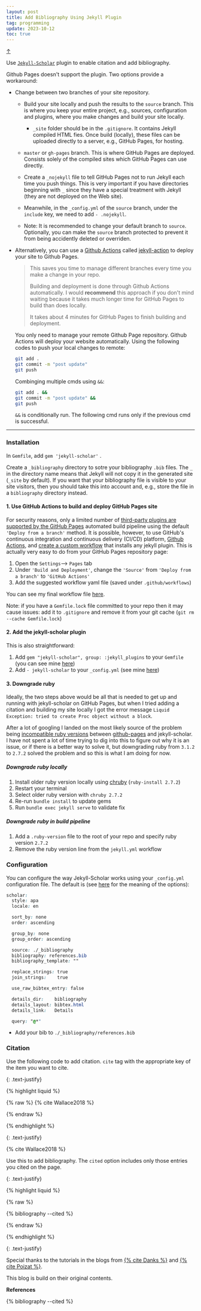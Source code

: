 ```yaml
---
layout: post
title: Add Bibliography Using Jekyll Plugin 
tag: programming
update: 2023-10-12
toc: true
---
```


<a class="top-link hide" href="#" id="js-top">↑</a>

Use [`Jekyll-Scholar`](https://github.com/inukshuk/jekyll-scholar) plugin to enable citation and add bibliography.

Github Pages doesn't support the plugin. Two options provide a workaround:

- Change between two branches of your site repository.

  - Build your site locally and push the results to the `source` branch. This is where you keep your entire project, e.g., sources, configuration and plugins, where you make changes and build your site locally. 

    - `_site` folder should be in the `.gitignore`. It contains Jekyll compiled HTML fies. Once build (locally), these files can be uploaded directly to a server, e.g., GitHub Pages, for hosting.

  -  `master` or `gh-pages` branch. This is where GitHub Pages are deployed. Consists solely of the compiled sites which GitHub Pages can use directly.
    - Create a `_nojekyll` file to tell GitHub Pages not to run Jekyll each time you push things. This is very important if you have directories beginning with `_` since they have a special treatment with Jekyll (they are not deployed on the Web site).
    - Meanwhile, in the `_config.yml` of the `source` branch, under the `include` key, we need to add `- .nojekyll`.

  - Note: It is recommended to change your default branch to `source`. Optionally, you can make the `source` branch protected to prevent it from being accidently deleted or overriden.

- Alternatively, you can use a [Github Actions](https://github.com/features/actions) called [jekyll-action](https://github.com/helaili/jekyll-action) to deploy your site to Github Pages.

  > This saves you time to manage different branches every time you make a change in your repo.
  >
  > Building and deployment is done through Github Actions automatically. I would **recommend** this approach if you don't mind waiting because it takes much longer time for GitHub Pages to build than does locally. 
  >
  > It takes about 4 minutes for GitHub Pages to finish building and deployment.

  You only need to manage your remote Github Page repository. Github Actions will deploy your website automatically. Using the following codes to push your local changes to remote:

  ```bash
  git add .
  git commit -m "post update"
  git push
  ```

  Combinging multiple cmds using `&&`:
  ```bash
  git add . &&
  git commit -m "post update" &&
  git push
  ```
  `&&` is conditionally run. The following cmd runs only if the previous cmd is successful.


___

### Installation

In `Gemfile`, add `gem 'jekyll-scholar'` .

Create a `_bibliography` directory to sotre your bibliography `.bib` files. The `_` in the directory name means that Jekyll will not copy it in the generated site (`_site` by default). If you want that your bibliography file is visible to your site visitors, then you should take this into account and, e.g., store the file in a `bibliography` directory instead. 

#### 1. Use GitHub Actions to build and deploy GitHub Pages site

For security reasons, only a limited number of [third-party plugins are supported by the GitHub Pages][github-pages-dependencies] automated build pipeline using the default ```'Deploy from a branch'``` method. It is possible, however, to use GitHub's continuous integration and continuous delivery (CI/CD) platform, [Github Actions][github-actions], and [create a custom workflow][github-actions-github-pages] that installs any jekyll plugin. This is actually very easy to do from your GitHub Pages repository page:  

1. Open the ```Settings```--> ```Pages``` tab 
2. Under ```'Build and Deployment'```, change the ```'Source'``` from ```'Deploy from a branch'``` to ```'GitHub Actions'```
3. Add the suggested workflow yaml file (saved under ```.github/workflows```)

You can see my final workflow file [here][github-workflow].

Note: if you have a ```Gemfile.lock``` file committed to your repo then it may cause issues: add it to ```.gitignore``` and remove it from your git cache (```git rm --cache Gemfile.lock```)

#### 2. Add the jekyll-scholar plugin

This is also straightforward:
1. Add ```gem "jekyll-scholar", group: :jekyll_plugins``` to your ```Gemfile``` (you can see mine [here][gemfile])
2. Add ```- jekyll-scholar``` to your ```_config.yml``` (see mine [here][config])

#### 3. Downgrade ruby

Ideally, the two steps above would be all that is needed to get up and running with jekyll-scholar on GitHub Pages, but when I tried adding a citation and building my site locally I got the error message ```Liquid Exception: tried to create Proc object without a block```. 

After a lot of googling I landed on the most likely source of the problem being [incompatible ruby versions][ruby-issue] between [github-pages][github-pages-gems] and jekyll-scholar. I have not spent a lot of time trying to dig into this to figure out why it is an issue, or if there is a better way to solve it, but downgrading ruby from ```3.1.2``` to ```2.7.2``` solved the problem and so this is what I am doing for now.

##### Downgrade ruby locally

1. Install older ruby version locally using [chruby][chruby] (```ruby-install 2.7.2```)
2. Restart your terminal
3. Select older ruby version with ```chruby 2.7.2```
4. Re-run ```bundle install``` to update gems
5. Run ```bundle exec jekyll serve``` to validate fix

##### Downgrade ruby in build pipeline

1. Add a ```.ruby-version``` file to the root of your repo and specify ruby version ```2.7.2```
2. Remove the ruby version line from the ```jekyll.yml``` workflow



### Configuration

You can configure the way Jekyll-Scholar works using your `_config.yml` configuration file. The default is (see [here](https://github.com/inukshuk/jekyll-scholar) for the meaning of the options):

```css
scholar:
  style: apa
  locale: en

  sort_by: none
  order: ascending

  group_by: none
  group_order: ascending

  source: ./_bibliography
  bibliography: references.bib
  bibliography_template: ""

  replace_strings: true
  join_strings:    true

  use_raw_bibtex_entry: false

  details_dir:    bibliography
  details_layout: bibtex.html
  details_link:   Details

  query: "@*"
```



- Add your bib to `./_bibliography/references.bib`



### Citation

Use the following code to add citation.  `cite` tag with the appropriate key of the item you want to cite.

{: .text-justify}

{% highlight liquid %}

{% raw %}
{% cite Wallace2018 %}

{% endraw %}

{% endhighlight %}

{: .text-justify}

{% cite Wallace2018 %}



Use this to add bibliography. The `cited` option includes only those entries you cited on the page.

{: .text-justify}

{% highlight liquid %}

{% raw %}


{% bibliography --cited %}

{% endraw %}

{% endhighlight %}

{: .text-justify}



Special thanks to the tutorials in the blogs from [{% cite Danks %}](https://open-research.gemmadanks.com) and [{% cite Poizat %}](https://pages.lip6.fr/Pascal.Poizat/blog/posts/2016/02/01/jekyll-and-bibtex/#:%20:text=You%20can%20use%20a%20_bibliography,site%20(%20_site%20by%20default).).

This blog is build on their original contents. 



**References**

{% bibliography --cited %}



[apa-csl]: https://github.com/citation-style-language/styles/blob/master/apa.csl
[bibtex]: http://www.bibtex.org/
[chruby]: https://github.com/postmodern/chruby
[config]: https://github.com/my1396/Econ-Study/blob/main/_config.yml
[csl-styles]: https://github.com/citation-style-language/styles
[gemfile]: https://github.com/gemmadanks/gemmadanks.github.io/blob/main/Gemfile
[github-actions]: https://docs.github.com/en/actions
[github-actions-github-pages]: https://docs.github.com/en/pages/getting-started-with-github-pages/configuring-a-publishing-source-for-your-github-pages-site#publishing-with-a-custom-github-actions-workflow
[github-pages]: https://pages.github.com/
[github-pages-dependencies]: https://pages.github.com/versions
[github-pages-gems]: https://rubygems.org/gems/github-pages/versions/227
[github-workflow]: https://github.com/gemmadanks/gemmadanks.github.io/blob/main/.github/workflows/jekyll.yml
[html-list-style]: https://developer.mozilla.org/en-US/docs/Web/CSS/list-style
[jekyll]: https://jekyllrb.com/
[jekyll-scholar]: https://github.com/inukshuk/jekyll-scholar
[jekyll-scholar-citations]: https://github.com/inukshuk/jekyll-scholar#citations
[jekyll-scholar-issue-75]: https://github.com/inukshuk/jekyll-scholar/issues/75
[jekyll-scholar-issue-160]: https://github.com/inukshuk/jekyll-scholar/issues/160
[latex]: https://www.latex-project.org/
[my-research-process]: https://open-research.gemmadanks.com/planning/my-research-process/
[ruby-issue]: https://github.com/alshedivat/al-folio/issues/161
[zotero]: https://www.zotero.org/
[zotero-style-repo]: https://www.zotero.org/styles



 





